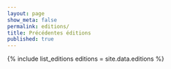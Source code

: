 ```yaml
---
layout: page
show_meta: false
permalink: editions/
title: Précédentes éditions
published: true
---
```


{% include list_editions editions = site.data.editions %}